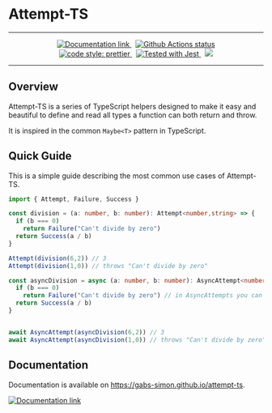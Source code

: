 # Attempt-TS

---

<div style="text-align: center;">
  <a href="https://gabs-simon.github.io/attempt-ts/">
    <img
      src="https://img.shields.io/badge/docs-here-blue"
      alt="Documentation link"
    />
  </a>
  &nbsp;
  <a href="https://github.com/gabs-simon/attempt-ts/actions/workflows/main.yml">
    <img
      src="https://github.com/gabs-simon/attempt-ts/actions/workflows/main.yml/badge.svg"
      alt="Github Actions status"
    />
  </a>
  <br />
  <a href="https://github.com/prettier/prettier">
    <img
      alt="code style: prettier"
      src="https://camo.githubusercontent.com/48a41f43affa2e6253d6a48e0ee662ec53ce13c46442ac815e81d36b6e6b434d/68747470733a2f2f696d672e736869656c64732e696f2f62616467652f636f64655f7374796c652d70726574746965722d6666363962342e737667"
      data-canonical-src="https://img.shields.io/badge/code_style-prettier-ff69b4.svg"
    />
  </a>&nbsp;
  <a href="https://github.com/facebook/jest">
    <img
      src="https://camo.githubusercontent.com/3add87b81e938ae6e952a1c8880615aa1b93b904e45fb71a3c96438d536cef27/68747470733a2f2f696d672e736869656c64732e696f2f62616467652f7465737465645f776974682d6a6573742d3939343234662e737667"
      alt="Tested with Jest"
      data-canonical-src="https://img.shields.io/badge/tested_with-jest-99424f.svg"
    />
  </a>
  &nbsp;
  <a href="#license">
    <img
      src="https://camo.githubusercontent.com/b7aa5151f4f1a3a20f32c67ea5c6a3a5d0041e57741fd7465673d7e71f8d7fda/68747470733a2f2f696d672e736869656c64732e696f2f6769746875622f6c6963656e73652f736f757263657265722d696f2f68616c6c2d6f662d66616d652e7376673f636f6c6f72423d666630303030"
      data-canonical-src="https://img.shields.io/github/license/sourcerer-io/hall-of-fame.svg?colorB=ff0000"
    />
  </a>
</div>

---

## Overview

Attempt-TS is a series of TypeScript helpers designed to make it easy and beautiful to define and read all types a function can both return and throw.

It is inspired in the common `Maybe<T>` pattern in TypeScript.

## Quick Guide

This is a simple guide describing the most common use cases of Attempt-TS.

```typescript
import { Attempt, Failure, Success }

const division = (a: number, b: number): Attempt<number,string> => {
  if (b === 0)
    return Failure("Can't divide by zero")
  return Success(a / b)
}

Attempt(division(6,2)) // 3
Attempt(division(1,0)) // throws "Can't divide by zero"

const asyncDivision = async (a: number, b: number): AsyncAttempt<number,string> => {
  if (b === 0)
    return Failure("Can't divide by zero") // in AsyncAttempts you can either return or throw a failure
  return Success(a / b)
}


await AsyncAttempt(asyncDivision(6,2)) // 3
await AsyncAttempt(asyncDivision(1,0)) // throws "Can't divide by zero"
```

## Documentation

Documentation is available on <a href="https://gabs-simon.github.io/attempt-ts/">https://gabs-simon.github.io/attempt-ts</a>.

<a href="https://gabs-simon.github.io/attempt-ts/">
  <img
    src="https://img.shields.io/badge/docs-here-blue"
    alt="Documentation link"
  />
</a>
